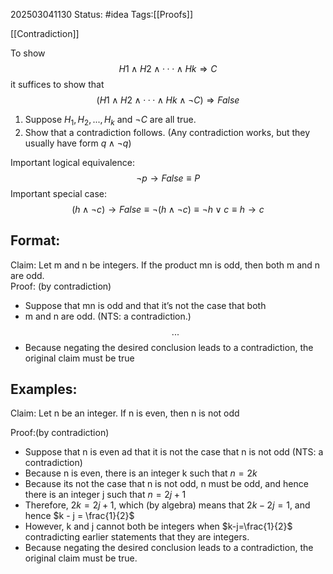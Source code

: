 202503041130
Status: #idea
Tags:[[Proofs]]

[[Contradiction]]

To show $$H1 ∧ H2 ∧ · · · ∧ Hk ⇒ C$$ 
it suffices to show that  
$$(H1 ∧ H2 ∧ · · · ∧ Hk ∧ ¬C ) ⇒ False  $$
1. Suppose $H_{1}, H_{2}, . . . , H_{k}$ and $¬C$ are all true.  
2. Show that a contradiction follows.  (Any contradiction works, but they usually have form $q ∧ ¬q$)

Important logical equivalence:
$$
\neg p \to False ≡ P
$$
Important special case:
$$(h ∧ ¬c) → False ≡ ¬(h ∧ ¬c) ≡ ¬h ∨ c ≡ h → c$$

## Format:
Claim: Let m and n be integers. If the product mn is odd, then both m and n are odd.  
Proof: (by contradiction)  
- Suppose that mn is odd and that it’s not the case that both  
- m and n are odd. (NTS: a contradiction.)
$$...  $$
- Because negating the desired conclusion leads to a contradiction, the original claim must be true

## Examples:

Claim: Let n be an integer. If n is even, then n is not odd

Proof:(by contradiction)
- Suppose that n is even ad that it is not the case that n is not odd (NTS: a contradiction)
- Because n is even, there is an integer k such that $n = 2k$
- Because its not the case that n is not odd, n must be odd, and hence there is an integer j such that $n = 2j + 1$
- Therefore, $2k = 2j+1$, which (by algebra) means that $2k-2j = 1$, and hence $k - j = \frac{1}{2}$
- However, k and j cannot both be integers when $k-j=\frac{1}{2}$ contradicting earlier statements that they are integers.  
- Because negating the desired conclusion leads to a contradiction, the original claim must be true.
